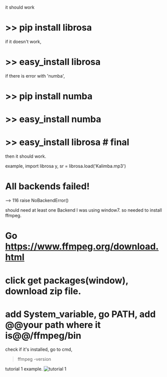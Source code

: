 it should work
# >> pip install librosa

if it doesn't work,
# >> easy_install librosa
 if there is error with 'numba',  
# >> pip install numba
# >> easy_install numba
# >> easy_install librosa # final

then it should work.

example,
import librosa
y, sr = librosa.load('Kalimba.mp3')


# All backends failed!
--> 116     raise NoBackendError()

should need at least one Backend
I was using window7. so needed to install ffmpeg.
# Go https://www.ffmpeg.org/download.html
# click get packages(window), download zip file.
# add  System_variable, go PATH, add @@your path where it is@@/ffmpeg/bin
 check if it's installed, go to cmd, 
 > ffmpeg -version
 
 tutorial 1 example.
 ![ tutorial 1](http://url/to/img.png)
